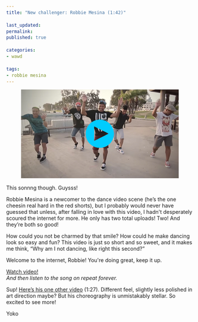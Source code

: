 ```yaml
---
title: "New challenger: Robbie Mesina (1:42)"

last_updated: 
permalink: 
published: true

categories:
- wawd

tags:
- robbie mesina
---
```



<figure>
	<a href="https://www.youtube.com/watch?v=irQJxucfSXQ"><img src="/assets/images/2014-07-16-robbie-mesina-rude.jpg" alt="Robbie and his crew" /></a>
</figure>

This sonnng though. Guysss!

Robbie Mesina is a newcomer to the dance video scene (he’s the one cheesin real hard in the red shorts), but I probably would never have guessed that unless, after falling in love with this video, I hadn't desperately scoured the internet for more. He only has two total uploads! Two! And they’re both so good!

How could you not be charmed by that smile? How could he make dancing look so easy and fun? This video is just so short and so sweet, and it makes me think, “Why am I not dancing, like right this second?”

Welcome to the internet, Robbie! You're doing great, keep it up.

[Watch video!](https://www.youtube.com/watch?v=8ipqePEI_3w)  
*And then listen to the song on repeat forever.*

Sup! [Here’s his one other video](https://www.youtube.com/watch?v=6li_1YrJts0) (1:27). Different feel, slightly less polished in art direction maybe? But his choreography is unmistakably stellar. So excited to see more!

Yoko